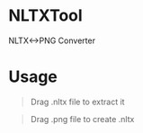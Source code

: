 # NLTXTool
NLTX&lt;->PNG Converter

# Usage
> Drag .nltx file to extract it

> Drag .png file to create .nltx
